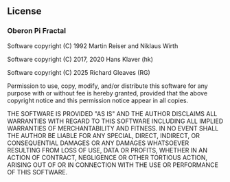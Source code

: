 ## License



### Oberon Pi Fractal

Software copyright (C) 1992 Martin Reiser and Niklaus Wirth

Software copyright (C) 2017, 2020 Hans Klaver (hk)

Software copyright (C) 2025 Richard Gleaves (RG)

Permission to use, copy, modify, and/or distribute this software for any purpose with or without fee is hereby granted, provided that the above copyright notice and this permission notice appear in all copies.

THE SOFTWARE IS PROVIDED "AS IS" AND THE AUTHOR DISCLAIMS ALL WARRANTIES WITH REGARD TO THIS SOFTWARE INCLUDING ALL IMPLIED WARRANTIES OF MERCHANTABILITY AND FITNESS. IN NO EVENT SHALL THE AUTHOR BE LIABLE FOR ANY SPECIAL, DIRECT, INDIRECT, OR CONSEQUENTIAL DAMAGES OR ANY DAMAGES WHATSOEVER RESULTING FROM LOSS OF USE, DATA OR PROFITS, WHETHER IN AN ACTION OF CONTRACT, NEGLIGENCE OR OTHER TORTIOUS ACTION, ARISING OUT OF OR IN CONNECTION WITH THE USE OR PERFORMANCE OF THIS SOFTWARE.



